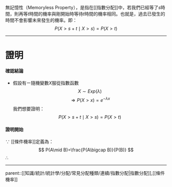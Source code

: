 無記憶性（Memoryless Property），是指在[[指數分配]]中，若我們已經等了$s$時間，則再等$t$時間的機率與剛開始時等待$t$時間的機率相同。也就是，過去已發生的時間不會影響未來發生的機率。即：
$$
P(X>s+t\mid X>s)=P(X>t)
$$
- - -
# 證明
#### 確認結論
- 假設有ㄧ隨機變數$X$服從指數函數
$$
X\sim Exp(\lambda)
$$
$$
\Rightarrow P(X>x)=e^{-\lambda x}
$$
我們想要證明：
$$
P(X>s+t\mid X>s)=P(X>t)
$$
#### 證明開始
$\because$ [[條件機率]]定義為：
$$
P(A\mid B)=\frac{P(A\bigcap B)}{P(B)}
$$
$\therefore$ 
- - -
parent::[[知識/統計/統計學/分配/常見分配種類/連續/指數分配|指數分配]],[[條件機率]]